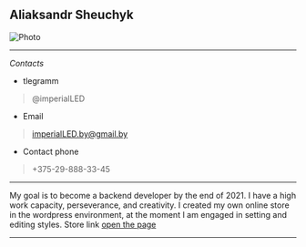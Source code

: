 ## Aliaksandr Sheuchyk 
![Photo](**)
***

_Contacts_
* tlegramm
>@imperialLED
* Email
>imperialLED.by@gmail.by
* Contact phone
>+375-29-888-33-45
***
My goal is to become a backend developer by the end of 2021. I have a high work capacity, perseverance, and creativity. I created my own online store in the wordpress environment, at the moment I am engaged in setting and editing styles. Store link [open the page](https://imperialled.by/ "Интернет магазин освещения")
***
